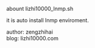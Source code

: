 abount lizhi10000_lnmp.sh

it is auto install lnmp enviroment.

author: zengzhihai<br/> 
blog: lizhi10000.com
